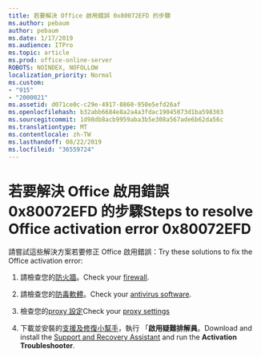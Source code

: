 ```yaml
---
title: 若要解決 Office 啟用錯誤 0x80072EFD 的步驟
ms.author: pebaum
author: pebaum
ms.date: 1/17/2019
ms.audience: ITPro
ms.topic: article
ms.prod: office-online-server
ROBOTS: NOINDEX, NOFOLLOW
localization_priority: Normal
ms.custom:
- "915"
- "2000021"
ms.assetid: d071ce0c-c29e-4917-8860-950e5efd26af
ms.openlocfilehash: b32abb6684e8a2a4a3fdac19045073d1ba598303
ms.sourcegitcommit: 1d98db8acb9959aba3b5e308a567ade6b62da56c
ms.translationtype: MT
ms.contentlocale: zh-TW
ms.lasthandoff: 08/22/2019
ms.locfileid: "36559724"
---
```

# <a name="steps-to-resolve-office-activation-error-0x80072efd"></a><span data-ttu-id="aa003-102">若要解決 Office 啟用錯誤 0x80072EFD 的步驟</span><span class="sxs-lookup"><span data-stu-id="aa003-102">Steps to resolve Office activation error 0x80072EFD</span></span>

<span data-ttu-id="aa003-103">請嘗試這些解決方案若要修正 Office 啟用錯誤：</span><span class="sxs-lookup"><span data-stu-id="aa003-103">Try these solutions to fix the Office activation error:</span></span>
  
1. <span data-ttu-id="aa003-104">請檢查您的[防火牆](https://support.office.com/article/0d23d3c0-c19c-4b2f-9845-5344fedc4380#BKMK_CheckFirewall)。</span><span class="sxs-lookup"><span data-stu-id="aa003-104">Check your [firewall](https://support.office.com/article/0d23d3c0-c19c-4b2f-9845-5344fedc4380#BKMK_CheckFirewall).</span></span>

2. <span data-ttu-id="aa003-105">請檢查您的[防毒軟體](https://support.office.com/article/0d23d3c0-c19c-4b2f-9845-5344fedc4380#BKMK_CheckAV)。</span><span class="sxs-lookup"><span data-stu-id="aa003-105">Check your [antivirus software](https://support.office.com/article/0d23d3c0-c19c-4b2f-9845-5344fedc4380#BKMK_CheckAV).</span></span>

3. <span data-ttu-id="aa003-106">檢查您的[proxy 設定](https://support.office.com/article/0d23d3c0-c19c-4b2f-9845-5344fedc4380#BKMK_CheckProxy)</span><span class="sxs-lookup"><span data-stu-id="aa003-106">Check your [proxy settings](https://support.office.com/article/0d23d3c0-c19c-4b2f-9845-5344fedc4380#BKMK_CheckProxy)</span></span>

4. <span data-ttu-id="aa003-107">下載並安裝的[支援及修復小幫手](https://aka.ms/SARA-OfficeActivation-Alchemy)，執行 「**啟用疑難排解員**。</span><span class="sxs-lookup"><span data-stu-id="aa003-107">Download and install the [Support and Recovery Assistant](https://aka.ms/SARA-OfficeActivation-Alchemy) and run the **Activation Troubleshooter**.</span></span>
